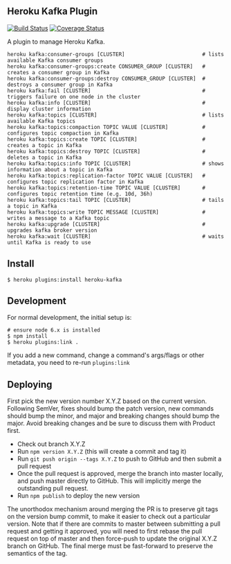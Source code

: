 ## Heroku Kafka Plugin

[![Build Status](https://travis-ci.org/heroku/heroku-kafka-jsplugin.svg?branch=master)](https://travis-ci.org/heroku/heroku-kafka-jsplugin)
[![Coverage Status](https://coveralls.io/repos/github/heroku/heroku-kafka-jsplugin/badge.svg?branch=master)](https://coveralls.io/github/heroku/heroku-kafka-jsplugin?branch=master)

A plugin to manage Heroku Kafka.

```
heroku kafka:consumer-groups [CLUSTER]                         # lists available Kafka consumer groups
heroku kafka:consumer-groups:create CONSUMER_GROUP [CLUSTER]   # creates a consumer group in Kafka
heroku kafka:consumer-groups:destroy CONSUMER_GROUP [CLUSTER]  # destroys a consumer group in Kafka
heroku kafka:fail [CLUSTER]                                    # triggers failure on one node in the cluster
heroku kafka:info [CLUSTER]                                    # display cluster information
heroku kafka:topics [CLUSTER]                                  # lists available Kafka topics
heroku kafka:topics:compaction TOPIC VALUE [CLUSTER]           # configures topic compaction in Kafka
heroku kafka:topics:create TOPIC [CLUSTER]                     # creates a topic in Kafka
heroku kafka:topics:destroy TOPIC [CLUSTER]                    # deletes a topic in Kafka
heroku kafka:topics:info TOPIC [CLUSTER]                       # shows information about a topic in Kafka
heroku kafka:topics:replication-factor TOPIC VALUE [CLUSTER]   # configures topic replication factor in Kafka
heroku kafka:topics:retention-time TOPIC VALUE [CLUSTER]       # configures topic retention time (e.g. 10d, 36h)
heroku kafka:topics:tail TOPIC [CLUSTER]                       # tails a topic in Kafka
heroku kafka:topics:write TOPIC MESSAGE [CLUSTER]              # writes a message to a Kafka topic
heroku kafka:upgrade [CLUSTER]                                 # upgrades kafka broker version
heroku kafka:wait [CLUSTER]                                    # waits until Kafka is ready to use
```

## Install

``` sh-session
$ heroku plugins:install heroku-kafka
```

## Development

For normal development, the initial setup is:
``` sh-session
# ensure node 6.x is installed
$ npm install
$ heroku plugins:link .
```

If you add a new command, change a command's args/flags or other metadata, you need to re-run `plugins:link`


## Deploying

First pick the new version number X.Y.Z based on the current
version. Following SemVer, fixes should bump the patch version, new
commands should bump the minor, and major and breaking changes should
bump the major. Avoid breaking changes and be sure to discuss them
with Product first.

 * Check out branch X.Y.Z
 * Run `npm version X.Y.Z` (this will create a commit and tag it)
 * Run `git push origin --tags X.Y.Z` to push to GitHub and then
   submit a pull request
 * Once the pull request is approved, merge the branch into master
   locally, and push master directly to GitHub. This will implicitly
   merge the outstanding pull request.
 * Run `npm publish` to deploy the new version

The unorthodox mechanism around merging the PR is to preserve git tags
on the version bump commit, to make it easier to check out a
particular version. Note that if there are commits to master between
submitting a pull request and getting it approved, you will need to
first rebase the pull request on top of master and then force-push to
update the original X.Y.Z branch on GitHub. The final merge must be
fast-forward to preserve the semantics of the tag.
